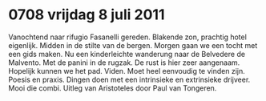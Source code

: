 # 0708 vrijdag 8 juli 2011
Vanochtend naar rifugio Fasanelli gereden. Blakende zon, prachtig hotel eigenlijk. Midden in de stilte van de bergen. Morgen gaan we een tocht met een gids maken. Nu een kinderleichte wanderung naar de Belvedere de Malvento. Met de panini in de rugzak. De rust is hier zeer aangenaam. Hopelijk kunnen we het pad. Viden. Moet heel eenvoudig te vinden zijn. Poesis en praxis. Dingen doen met een intrinsieke en extrinsieke drijveer. Mooi die combi. Uitleg van Aristoteles door Paul van Tongeren.